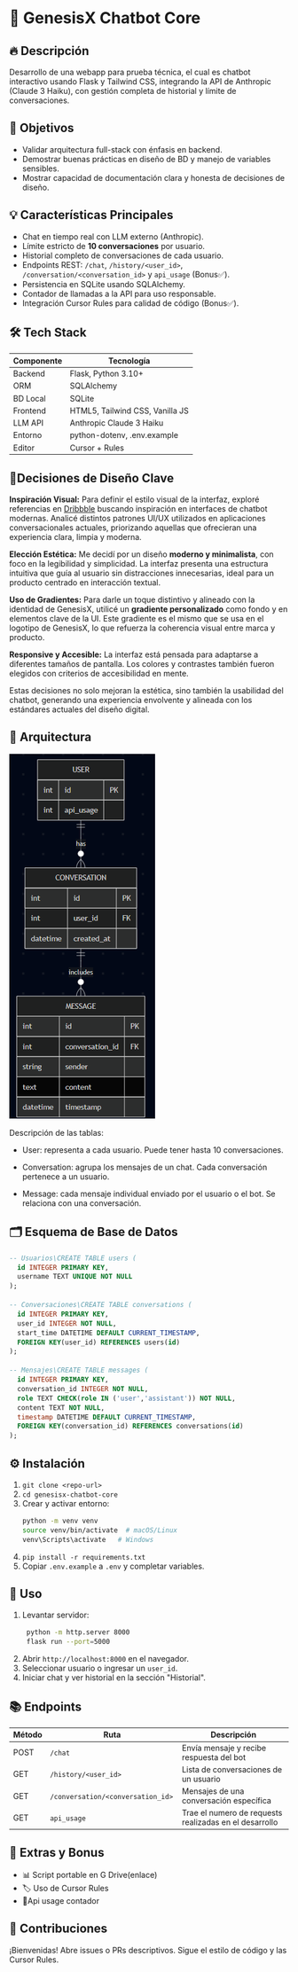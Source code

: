 # 🚀 GenesisX Chatbot Core


## 🔥 Descripción
Desarrollo de una webapp para prueba técnica, el cual es chatbot interactivo usando Flask y Tailwind CSS, integrando la API de Anthropic (Claude 3 Haiku), con gestión completa de historial y límite de conversaciones.

## 🎯 Objetivos
- Validar arquitectura full-stack con énfasis en backend.
- Demostrar buenas prácticas en diseño de BD y manejo de variables sensibles.
- Mostrar capacidad de documentación clara y honesta de decisiones de diseño.

## 💡 Características Principales
- Chat en tiempo real con LLM externo (Anthropic).
- Límite estricto de **10 conversaciones** por usuario.
- Historial completo de conversaciones de cada usuario.
- Endpoints REST: `/chat`, `/history/<user_id>`, `/conversation/<conversation_id>` y `api_usage` (Bonus✅).
- Persistencia en SQLite usando SQLAlchemy.
- Contador de llamadas a la API para uso responsable.
- Integración Cursor Rules para calidad de código (Bonus✅).

## 🛠️ Tech Stack
| Componente   | Tecnología                   |
| ------------ | ---------------------------- |
| Backend      | Flask, Python 3.10+          |
| ORM          | SQLAlchemy                   |
| BD Local     | SQLite                       |
| Frontend     | HTML5, Tailwind CSS, Vanilla JS |
| LLM API      | Anthropic Claude 3 Haiku     |
| Entorno      | python-dotenv, .env.example  |
| Editor       | Cursor + Rules  |


## 📱Decisiones de Diseño Clave

**Inspiración Visual:** Para definir el estilo visual de la interfaz, exploré referencias en [Dribbble](https://dribbble.com/) buscando inspiración en interfaces de chatbot modernas. Analicé distintos patrones UI/UX utilizados en aplicaciones conversacionales actuales, priorizando aquellas que ofrecieran una experiencia clara, limpia y moderna.

**Elección Estética:** Me decidí por un diseño **moderno y minimalista**, con foco en la legibilidad y simplicidad. La interfaz presenta una estructura intuitiva que guía al usuario sin distracciones innecesarias, ideal para un producto centrado en interacción textual.

**Uso de Gradientes:** Para darle un toque distintivo y alineado con la identidad de GenesisX, utilicé un **gradiente personalizado** como fondo y en elementos clave de la UI. Este gradiente es el mismo que se usa en el logotipo de GenesisX, lo que refuerza la coherencia visual entre marca y producto.


**Responsive y Accesible:** La interfaz está pensada para adaptarse a diferentes tamaños de pantalla. Los colores y contrastes también fueron elegidos con criterios de accesibilidad en mente.

Estas decisiones no solo mejoran la estética, sino también la usabilidad del chatbot, generando una experiencia envolvente y alineada con los estándares actuales del diseño digital.


## 📐 Arquitectura
![Arquitectura del Sistema](image.png)


Descripción de las tablas:

- User: representa a cada usuario. Puede tener hasta 10 conversaciones.

- Conversation: agrupa los mensajes de un chat. Cada conversación pertenece a un usuario.

- Message: cada mensaje individual enviado por el usuario o el bot. Se relaciona con una conversación.


## 🗂️ Esquema de Base de Datos
```sql
-- Usuarios\CREATE TABLE users (
  id INTEGER PRIMARY KEY,
  username TEXT UNIQUE NOT NULL
);

-- Conversaciones\CREATE TABLE conversations (
  id INTEGER PRIMARY KEY,
  user_id INTEGER NOT NULL,
  start_time DATETIME DEFAULT CURRENT_TIMESTAMP,
  FOREIGN KEY(user_id) REFERENCES users(id)
);

-- Mensajes\CREATE TABLE messages (
  id INTEGER PRIMARY KEY,
  conversation_id INTEGER NOT NULL,
  role TEXT CHECK(role IN ('user','assistant')) NOT NULL,
  content TEXT NOT NULL,
  timestamp DATETIME DEFAULT CURRENT_TIMESTAMP,
  FOREIGN KEY(conversation_id) REFERENCES conversations(id)
);
```

## ⚙️ Instalación
1. `git clone <repo-url>`
2. `cd genesisx-chatbot-core`
3. Crear y activar entorno:
   ```bash
   python -m venv venv
   source venv/bin/activate  # macOS/Linux
   venv\Scripts\activate   # Windows
   ```
4. `pip install -r requirements.txt`
5. Copiar `.env.example` a `.env` y completar variables.



## 🚀 Uso
1. Levantar servidor:
   ```bash
    python -m http.server 8000
    flask run --port=5000
   ```
2. Abrir `http://localhost:8000` en el navegador.
3. Seleccionar usuario o ingresar un `user_id`.
4. Iniciar chat y ver historial en la sección "Historial".



## 📚 Endpoints
| Método | Ruta                                  | Descripción                                    |
| ------ | ------------------------------------- | ---------------------------------------------- |
| POST   | `/chat`                               | Envía mensaje y recibe respuesta del bot      |
| GET    | `/history/<user_id>`                 | Lista de conversaciones de un usuario         |
| GET    | `/conversation/<conversation_id>`    | Mensajes de una conversación específica        |
| GET    | `api_usage                       `    | Trae el numero de requests realizadas en el desarrollo        |



## 🎉 Extras y Bonus
- 📊 Script portable en G Drive(enlace) 
- 🏷 Uso de Cursor Rules 
- 🔋Api usage contador

## 🤝 Contribuciones
¡Bienvenidas! Abre issues o PRs descriptivos. Sigue el estilo de código y las Cursor Rules.


